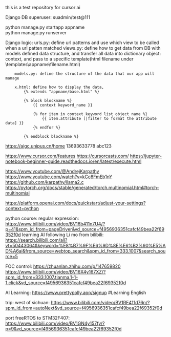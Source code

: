 this is a test repository for cursor ai

Django DB superuser: suadmin/test@111

python manage.py startapp appname   
python manage.py runserver

Django logic:
urls.py: define url patterns and use which view to be called when a url patten matched
    views.py: define how to get data from DB with models defined data structure, and transfer all data into dictionary object: context,  and pass to a specific template(html filename under \templates\appname\filename.html)
        
        models.py: define the structure of the data that our app will manage
        
        x.html: define how to display the data, 
            {% extends "appname/base.html" %}

            {% block blockname %}
                {{ context keyword_name }}

                {% for item in context keyword list object name %}
                    {{ item.attribute [|filter to format the attribute data] }}
                {% endfor %}

            {% endblock blockname %}

https://aigc.unipus.cn/home   13693633778  abc123

https://www.cursor.com/features
https://cursorcasts.com/
https://jupyter-notebook-beginner-guide.readthedocs.io/en/latest/execute.html

https://www.youtube.com/@AndrejKarpathy
https://www.youtube.com/watch?v=kCc8FmEb1nY
https://github.com/karpathy/llama2.c
https://pytorch.org/docs/stable/generated/torch.multinomial.html#torch-multinomial

https://platform.openai.com/docs/quickstart/adjust-your-settings?context=python


python course:
regular expression:
https://www.bilibili.com/video/BV16b411n7U4/?p=41&spm_id_from=pageDriver&vd_source=f4956936351cafcf49bea22f69352f0d
learning AI following Li mo from bilibili:
https://search.bilibili.com/all?vt=50443064&keyword=%E8%B7%9F%E6%9D%8E%E6%B2%90%E5%AD%A6ai&from_source=webtop_search&spm_id_from=333.1007&search_source=5

FOC control:
https://zhuanlan.zhihu.com/p/147659820
https://www.bilibili.com/video/BV16X4y167XZ/?spm_id_from=333.1007.tianma.1-1-1.click&vd_source=f4956936351cafcf49bea22f69352f0d

AI Learning:
https://www.prettypolly.app/signup  #Learning English

trip:
west of sichuan:
https://www.bilibili.com/video/BV1RF411d76n/?spm_id_from=autoNext&vd_source=f4956936351cafcf49bea22f69352f0d

port freeRTOS to STM32F407:
https://www.bilibili.com/video/BV1GN4y157fy/?p=9&vd_source=f4956936351cafcf49bea22f69352f0d



